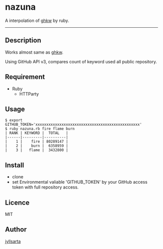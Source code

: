 # nazuna

A interpolation of [ghkw](https://github.com/kyoshidajp/ghkw) by ruby.

- - -

## Description

Works almost same as [ghkw](https://github.com/kyoshidajp/ghkw).

Using GitHub API v3, compares count of keyword used all public repository.

## Requirement

* Ruby
    * HTTParty

## Usage

```
$ export GITHUB_TOKEN='xxxxxxxxxxxxxxxxxxxxxxxxxxxxxxxxxxxxxxxxxxxxxxxx'
$ ruby nazuna.rb fire flame burn
| RANK | KEYWORD |  TOTAL   |
|------|---------|----------|
|    1 |    fire | 80289147 |
|    2 |    burn |  6358959 |
|    3 |   flame |  3432800 |
```

## Install

* clone
* set Environmental valiable 'GITHUB_TOKEN' by your GitHub access token with full repository access.

## Licence

MIT

## Author

[jyllsarta](jyllsarta.net)
